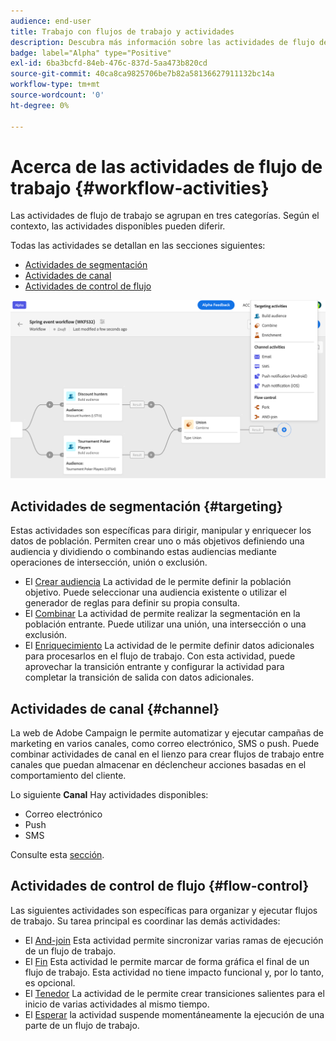 ```yaml
---
audience: end-user
title: Trabajo con flujos de trabajo y actividades
description: Descubra más información sobre las actividades de flujo de trabajo
badge: label="Alpha" type="Positive"
exl-id: 6ba3bcfd-84eb-476c-837d-5aa473b820cd
source-git-commit: 40ca8ca9825706be7b82a58136627911132bc14a
workflow-type: tm+mt
source-wordcount: '0'
ht-degree: 0%

---
```



# Acerca de las actividades de flujo de trabajo {#workflow-activities}

Las actividades de flujo de trabajo se agrupan en tres categorías. Según el contexto, las actividades disponibles pueden diferir.

Todas las actividades se detallan en las secciones siguientes:

* [Actividades de segmentación](#targeting)
* [Actividades de canal](#channel)
* [Actividades de control de flujo](#flow-control)

![](../assets/workflow-activities.png)

## Actividades de segmentación {#targeting}

Estas actividades son específicas para dirigir, manipular y enriquecer los datos de población. Permiten crear uno o más objetivos definiendo una audiencia y dividiendo o combinando estas audiencias mediante operaciones de intersección, unión o exclusión.

* El [Crear audiencia](build-audience.md) La actividad de le permite definir la población objetivo. Puede seleccionar una audiencia existente o utilizar el generador de reglas para definir su propia consulta.
* El [Combinar](combine.md) La actividad de permite realizar la segmentación en la población entrante. Puede utilizar una unión, una intersección o una exclusión.
* El [Enriquecimiento](enrichment.md) La actividad de le permite definir datos adicionales para procesarlos en el flujo de trabajo. Con esta actividad, puede aprovechar la transición entrante y configurar la actividad para completar la transición de salida con datos adicionales.

## Actividades de canal {#channel}

La web de Adobe Campaign le permite automatizar y ejecutar campañas de marketing en varios canales, como correo electrónico, SMS o push. Puede combinar actividades de canal en el lienzo para crear flujos de trabajo entre canales que puedan almacenar en déclencheur acciones basadas en el comportamiento del cliente.

Lo siguiente **Canal** Hay actividades disponibles:

* Correo electrónico
* Push
* SMS

Consulte esta [sección](enrichment.md).

## Actividades de control de flujo {#flow-control}

Las siguientes actividades son específicas para organizar y ejecutar flujos de trabajo. Su tarea principal es coordinar las demás actividades:

* El [And-join](and-join.md) Esta actividad permite sincronizar varias ramas de ejecución de un flujo de trabajo.
* El [Fin](end.md) Esta actividad le permite marcar de forma gráfica el final de un flujo de trabajo. Esta actividad no tiene impacto funcional y, por lo tanto, es opcional.
* El [Tenedor](fork.md) La actividad de le permite crear transiciones salientes para el inicio de varias actividades al mismo tiempo.
* El [Esperar](wait.md) la actividad suspende momentáneamente la ejecución de una parte de un flujo de trabajo.

<!--
## Data management activities {#data-management}

overview: what they're used for
which use case you can perform with them

list available activites + short description + ref to section
-->

